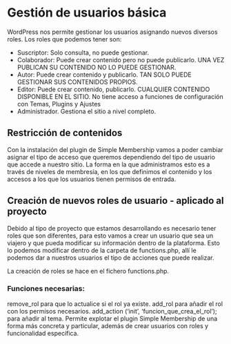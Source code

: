 # Gestión de usuarios básica


WordPress nos permite gestionar los usuarios asignando nuevos diversos roles. Los roles que podemos tener son:

*	Suscriptor: Solo consulta, no puede gestionar.
*	Colaborador: Puede crear contenido pero no puede publicarlo. UNA VEZ PUBLICAN SU CONTENIDO NO LO PUEDE GESTIONAR.
*	Autor: Puede crear contenido y publicarlo. TAN SOLO PUEDE GESTIONAR SUS CONTENIDOS PROPIOS.
*	Editor: Puede crear contenido, publicarlo. CUALQUIER CONTENIDO DISPONIBLE EN EL SITIO. No tiene acceso a funciones de configuración con Temas, Plugins y Ajustes
*	Administrador. Gestiona el sitio a nivel completo.


## Restricción de contenidos


Con la instalación del plugin de Simple Membership vamos a poder cambiar asignar el tipo de acceso que queremos dependiendo del tipo de usuario que accede a nuestro sitio. La forma en la que administramos esto es a través de niveles de membresía, en los que definimos el contenido y los accesos a los que los usuarios tienen permisos de entrada.


## Creación de nuevos roles de usuario - aplicado al proyecto

Debido al tipo de proyecto que estamos desarrollando es necesario tener roles que son diferentes, para esto vamos a crear un usuario que sea un viajero y que pueda modificar su información dentro de la plataforma. Esto lo podemos modificar dentro de la carpeta de functions.php, allí le podemos dar a nuestros usuarios el tipo de acciones que puede realizar.

La creación de roles se hace en el fichero functions.php.

### Funciones necesarias:

remove_rol para que lo actualice si el rol ya existe.
add_rol para añadir el rol con los permisos necesarios.
add_action (‘init’, ‘funcion_que_crea_el_rol’); para añadir al tema.
Permite explotar el plugin Simple Membership de una forma más concreta y particular, además de crear usuarios con roles y funcionalidad específica.